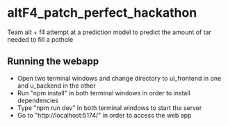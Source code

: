 # altF4_patch_perfect_hackathon
 Team alt + f4 attempt at a prediction model to predict the amount of tar needed to fill a pothole

## Running the webapp
* Open two terminal windows and change directory to ui_frontend in one and u_backend in the other
* Run "npm install" in both terminal windows in order to install dependencies
* Type "npm run dev" in both terminal windows to start the server
* Go to "http://localhost:5174/" in order to access the web app